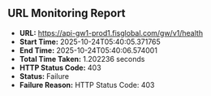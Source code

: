 ## URL Monitoring Report

- **URL:** https://api-gw1-prod1.fisglobal.com/gw/v1/health
- **Start Time:** 2025-10-24T05:40:05.371765
- **End Time:** 2025-10-24T05:40:06.574001
- **Total Time Taken:** 1.202236 seconds
- **HTTP Status Code:** 403
- **Status:** Failure
- **Failure Reason:** HTTP Status Code: 403
